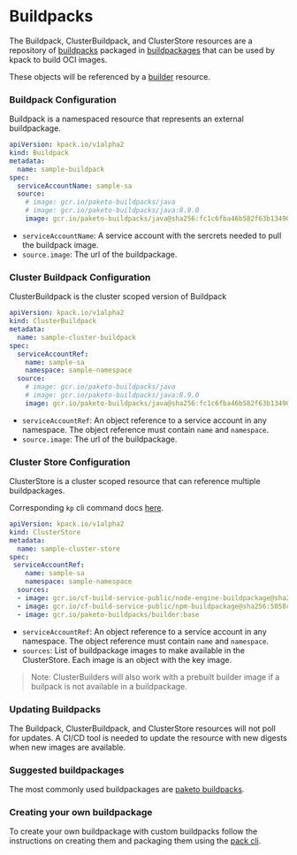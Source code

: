 # Buildpacks

The Buildpack, ClusterBuildpack, and ClusterStore resources are a repository of
[buildpacks](http://buildpacks.io/) packaged in
[buildpackages](https://buildpacks.io/docs/buildpack-author-guide/package-a-buildpack/)
that can be used by kpack to build OCI images.

These objects will be referenced by a [builder](builders.md) resource.

### <a id='buildpack'></a>Buildpack Configuration

Buildpack is a namespaced resource that represents an external buildpackage.

```yaml
apiVersion: kpack.io/v1alpha2
kind: Buildpack
metadata:
  name: sample-buildpack
spec:
  serviceAccountName: sample-sa
  source:
    # image: gcr.io/paketo-buildpacks/java
    # image: gcr.io/paketo-buildpacks/java:8.9.0
    image: gcr.io/paketo-buildpacks/java@sha256:fc1c6fba46b582f63b13490b89e50e93c95ce08142a8737f4a6b70c826c995de
```

* `serviceAccountName`: A service account with the sercrets needed to pull the buildpack image.
* `source.image`: The url of the buildpackage.

### <a id='cluster-buildpack'></a>Cluster Buildpack Configuration

ClusterBuildpack is the cluster scoped version of Buildpack

```yaml
apiVersion: kpack.io/v1alpha2
kind: ClusterBuildpack
metadata:
  name: sample-cluster-buildpack
spec:
  serviceAccountRef:
    name: sample-sa
    namespace: sample-namespace
  source:
    # image: gcr.io/paketo-buildpacks/java
    # image: gcr.io/paketo-buildpacks/java:8.9.0
    image: gcr.io/paketo-buildpacks/java@sha256:fc1c6fba46b582f63b13490b89e50e93c95ce08142a8737f4a6b70c826c995de
```

* `serviceAccountRef`: An object reference to a service account in any namespace. The object reference must contain `name` and `namespace`.
* `source.image`: The url of the buildpackage.


### <a id='cluster-store'></a>Cluster Store Configuration

ClusterStore is a cluster scoped resource that can reference multiple buildpackages.

Corresponding `kp` cli command docs [here](https://github.com/vmware-tanzu/kpack-cli/blob/main/docs/kp_clusterstore.md).

```yaml
apiVersion: kpack.io/v1alpha2
kind: ClusterStore
metadata:
  name: sample-cluster-store
spec:
 serviceAccountRef:
    name: sample-sa
    namespace: sample-namespace
  sources:
  - image: gcr.io/cf-build-service-public/node-engine-buildpackage@sha256:95ff756f0ef0e026440a8523f4bab02fd8b45dc1a8a3a7ba063cefdba5cb9493
  - image: gcr.io/cf-build-service-public/npm-buildpackage@sha256:5058ceb9a562ec647ea5a41008b0d11e32a56e13e8c9ec20c4db63d220373e33
  - image: gcr.io/paketo-buildpacks/builder:base
```

* `serviceAccountRef`: An object reference to a service account in any namespace. The object reference must contain `name` and `namespace`.
* `sources`:  List of buildpackage images to make available in the ClusterStore. Each image is an object with the key image.

> Note: ClusterBuilders will also work with a prebuilt builder image if a builpack is not available in a buildpackage.


### Updating Buildpacks

The Buildpack, ClusterBuildpack, and ClusterStore resources will not poll for
updates. A CI/CD tool is needed to update the resource with new digests when
new images are available.

### Suggested buildpackages

The most commonly used buildpackages are [paketo buildpacks](https://paketo.io/).

### Creating your own buildpackage

To create your own buildpackage with custom buildpacks follow the instructions
on creating them and packaging them using the [pack
cli](https://buildpacks.io/docs/buildpack-author-guide/).
